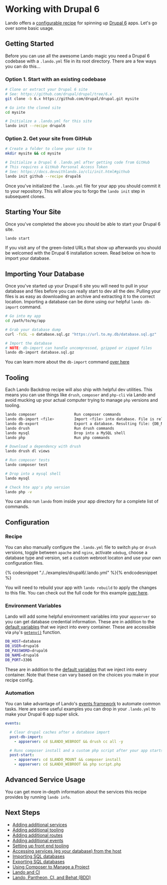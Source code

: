 Working with Drupal 6
=====================

Lando offers a [configurable recipe](./../recipes/drupal6.md) for spinning up [Drupal 6](https://drupal.org/) apps. Let's go over some basic usage.

<!-- toc -->

Getting Started
---------------

Before you can use all the awesome Lando magic you need a Drupal 6 codebase with a `.lando.yml` file in its root directory. There are a few ways you can do this...

### Option 1. Start with an existing codebase

```bash
# Clone or extract your Drupal 6 site
# See: https://github.com/drupal/drupal/tree/6.x
git clone -b 6.x https://github.com/drupal/drupal.git mysite

# Go into the cloned site
cd mysite

# Initialize a .lando.yml for this site
lando init --recipe drupal6
```

### Option 2. Get your site from GitHub

```bash
# Create a folder to clone your site to
mkdir mysite && cd mysite

# Initialize a Drupal 6 .lando.yml after getting code from GitHub
# This requires a GitHub Personal Access Token
# See: https://docs.devwithlando.io/cli/init.html#github
lando init github --recipe drupal6
```

Once you've initialized the `.lando.yml` file for your app you should commit it to your repository. This will allow you to forgo the `lando init` step in subsequent clones.

Starting Your Site
------------------

Once you've completed the above you should be able to start your Drupal 6 site.

```bash
lando start
```

If you visit any of the green-listed URLs that show up afterwards you should be welcomed with the Drupal 6 installation screen. Read below on how to import your database.

Importing Your Database
-----------------------

Once you've started up your Drupal 6 site you will need to pull in your database and files before you can really start to dev all the dev. Pulling your files is as easy as downloading an archive and extracting it to the correct location. Importing a database can be done using our helpful `lando db-import` command.

```bash
# Go into my app
cd /path/to/my/app

# Grab your database dump
curl -fsSL -o database.sql.gz "https://url.to.my.db/database.sql.gz"

# Import the database
# NOTE: db-import can handle uncompressed, gzipped or zipped files
lando db-import database.sql.gz
```

You can learn more about the `db-import` command [over here](./db-import.md)

Tooling
-------

Each Lando Backdrop recipe will also ship with helpful dev utilities. This means you can use things like `drush`, `composer` and `php-cli` via Lando and avoid mucking up your actual computer trying to manage `php` versions and tooling.

```bash
lando composer                 Run composer commands
lando db-import <file>         Import <file> into database. File is relative to approot.
lando db-export                Export a database. Resulting file: {DB_NAME}.TIMESTAMP.gz
lando drush                    Run drush commands
lando mysql                    Drop into a MySQL shell
lando php                      Run php commands
```

```bash
# Download a dependency with drush
lando drush dl views

# Run composer tests
lando composer test

# Drop into a mysql shell
lando mysql

# Check hte app's php version
lando php -v
```

You can also run `lando` from inside your app directory for a complete list of commands.

Configuration
-------------

### Recipe

You can also manually configure the `.lando.yml` file to switch `php` or `drush` versions, toggle between `apache` and `nginx`, activate `xdebug`, choose a database type and version, set a custom webroot locaton and use your own configuration files.

{% codesnippet "./../examples/drupal6/.lando.yml" %}{% endcodesnippet %}

You will need to rebuild your app with `lando rebuild` to apply the changes to this file. You can check out the full code for this example [over here](https://github.com/lando/lando/tree/master/examples/drupal6).

### Environment Variables

Lando will add some helpful environment variables into your `appserver` so you can get database credential information. These are in addition to the [default variables](./../config/services.md#environment) that we inject into every container. These are accessible via `php`'s [`getenv()`](http://php.net/manual/en/function.getenv.php) function.

```bash
DB_HOST=database
DB_USER=drupal6
DB_PASSWORD=drupal6
DB_NAME=drupal6
DB_PORT=3306
```

These are in addition to the [default variables](./../config/services.md#environment) that we inject into every container. Note that these can vary based on the choices you make in your recipe config.

### Automation

You can take advantage of Lando's [events framework](./../config/events.md) to automate common tasks. Here are some useful examples you can drop in your `.lando.yml` to make your Drupal 6 app super slick.

```yml
events:

  # Clear drupal caches after a database import
  post-db-import:
    - appserver: cd $LANDO_WEBROOT && drush cc all -y

  # Runs composer install and a custom php script after your app starts
  post-start:
    - appserver: cd $LANDO_MOUNT && composer install
    - appserver: cd $LANDO_WEBROOT && php script.php

```

Advanced Service Usage
----------------------

You can get more in-depth information about the services this recipe provides by running `lando info`.

Next Steps
----------

*   [Adding additional services](http://docs.devwithlando.io/tutorials/setup-additional-services.html)
*   [Adding additional tooling](http://docs.devwithlando.io/tutorials/setup-additional-tooling.html)
*   [Adding additional routes](http://docs.devwithlando.io/config/proxy.html)
*   [Adding additional events](http://docs.devwithlando.io/config/events.html)
*   [Setting up front end tooling](http://docs.devwithlando.io/tutorials/frontend.html)
*   [Accessing services (eg your database) from the host](http://docs.devwithlando.io/tutorials/frontend.html)
*   [Importing SQL databases](http://docs.devwithlando.io/tutorials/db-import.html)
*   [Exporting SQL databases](http://docs.devwithlando.io/tutorials/db-export.html)
*   [Using Composer to Manage a Project](http://docs.devwithlando.io/tutorials/composer-tutorial.html)
*   [Lando and CI](http://docs.devwithlando.io/tutorials/lando-and-ci.html)
*   [Lando, Pantheon, CI, and Behat (BDD)](http://docs.devwithlando.io/tutorials/lando-pantheon-workflow.html)

